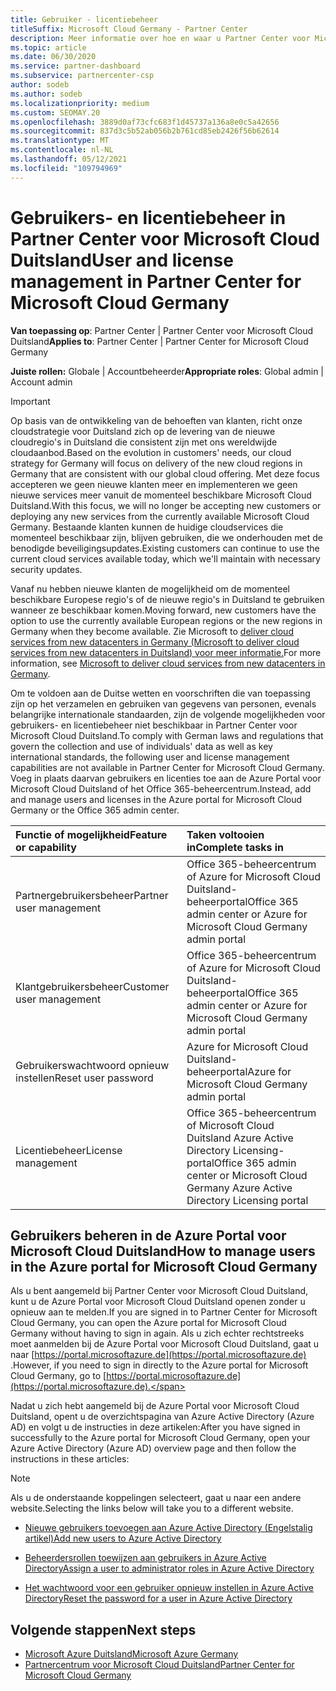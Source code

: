 ```yaml
---
title: Gebruiker - licentiebeheer
titleSuffix: Microsoft Cloud Germany - Partner Center
description: Meer informatie over hoe en waar u Partner Center voor Microsoft Cloud Duitsland-partners, -klanten en -licenties, evenals het opnieuw instellen van wachtwoorden.
ms.topic: article
ms.date: 06/30/2020
ms.service: partner-dashboard
ms.subservice: partnercenter-csp
author: sodeb
ms.author: sodeb
ms.localizationpriority: medium
ms.custom: SEOMAY.20
ms.openlocfilehash: 3889d0af73cfc683f1d45737a136a8e0c5a42656
ms.sourcegitcommit: 837d3c5b52ab056b2b761cd85eb2426f56b62614
ms.translationtype: MT
ms.contentlocale: nl-NL
ms.lasthandoff: 05/12/2021
ms.locfileid: "109794969"
---
```

# <a name="user-and-license-management-in-partner-center-for-microsoft-cloud-germany"></a><span data-ttu-id="818e8-103">Gebruikers- en licentiebeheer in Partner Center voor Microsoft Cloud Duitsland</span><span class="sxs-lookup"><span data-stu-id="818e8-103">User and license management in Partner Center for Microsoft Cloud Germany</span></span>

<span data-ttu-id="818e8-104">**Van toepassing op**: Partner Center | Partner Center voor Microsoft Cloud Duitsland</span><span class="sxs-lookup"><span data-stu-id="818e8-104">**Applies to**: Partner Center | Partner Center for Microsoft Cloud Germany</span></span>

<span data-ttu-id="818e8-105">**Juiste rollen:** Globale | Accountbeheerder</span><span class="sxs-lookup"><span data-stu-id="818e8-105">**Appropriate roles**: Global admin | Account admin</span></span>

> [!IMPORTANT]
> <span data-ttu-id="818e8-106">Op basis van de ontwikkeling van de behoeften van klanten, richt onze cloudstrategie voor Duitsland zich op de levering van de nieuwe cloudregio's in Duitsland die consistent zijn met ons wereldwijde cloudaanbod.</span><span class="sxs-lookup"><span data-stu-id="818e8-106">Based on the evolution in customers' needs, our cloud strategy for Germany will focus on delivery of the new cloud regions in Germany that are consistent with our global cloud offering.</span></span> <span data-ttu-id="818e8-107">Met deze focus accepteren we geen nieuwe klanten meer en implementeren we geen nieuwe services meer vanuit de momenteel beschikbare Microsoft Cloud Duitsland.</span><span class="sxs-lookup"><span data-stu-id="818e8-107">With this focus, we will no longer be accepting new customers or deploying any new services from the currently available Microsoft Cloud Germany.</span></span> <span data-ttu-id="818e8-108">Bestaande klanten kunnen de huidige cloudservices die momenteel beschikbaar zijn, blijven gebruiken, die we onderhouden met de benodigde beveiligingsupdates.</span><span class="sxs-lookup"><span data-stu-id="818e8-108">Existing customers can continue to use the current cloud services available today, which we'll maintain with necessary security updates.</span></span>
>  
> <span data-ttu-id="818e8-109">Vanaf nu hebben nieuwe klanten de mogelijkheid om de momenteel beschikbare Europese regio's of de nieuwe regio's in Duitsland te gebruiken wanneer ze beschikbaar komen.</span><span class="sxs-lookup"><span data-stu-id="818e8-109">Moving forward, new customers have the option to use the currently available European regions or the new regions in Germany when they become available.</span></span> <span data-ttu-id="818e8-110">Zie Microsoft to [deliver cloud services from new datacenters in Germany (Microsoft to deliver cloud services from new datacenters in Duitsland) voor meer informatie.](https://news.microsoft.com/europe/2018/08/31/microsoft-to-deliver-cloud-services-from-new-datacentres-in-germany-in-2019-to-meet-evolving-customer-needs/)</span><span class="sxs-lookup"><span data-stu-id="818e8-110">For more information, see [Microsoft to deliver cloud services from new datacenters in Germany](https://news.microsoft.com/europe/2018/08/31/microsoft-to-deliver-cloud-services-from-new-datacentres-in-germany-in-2019-to-meet-evolving-customer-needs/).</span></span>

<span data-ttu-id="818e8-111">Om te voldoen aan de Duitse wetten en voorschriften die van toepassing zijn op het verzamelen en gebruiken van gegevens van personen, evenals belangrijke internationale standaarden, zijn de volgende mogelijkheden voor gebruikers- en licentiebeheer niet beschikbaar in Partner Center voor Microsoft Cloud Duitsland.</span><span class="sxs-lookup"><span data-stu-id="818e8-111">To comply with German laws and regulations that govern the collection and use of individuals' data as well as key international standards, the following user and license management capabilities are not available in Partner Center for Microsoft Cloud Germany.</span></span> <span data-ttu-id="818e8-112">Voeg in plaats daarvan gebruikers en licenties toe aan de Azure Portal voor Microsoft Cloud Duitsland of het Office 365-beheercentrum.</span><span class="sxs-lookup"><span data-stu-id="818e8-112">Instead, add and manage users and licenses in the Azure portal for Microsoft Cloud Germany or the Office 365 admin center.</span></span>

<span data-ttu-id="818e8-113">Functie of mogelijkheid</span><span class="sxs-lookup"><span data-stu-id="818e8-113">Feature or capability</span></span> | <span data-ttu-id="818e8-114">Taken voltooien in</span><span class="sxs-lookup"><span data-stu-id="818e8-114">Complete tasks in</span></span>
:--- | :---
<span data-ttu-id="818e8-115">Partnergebruikersbeheer</span><span class="sxs-lookup"><span data-stu-id="818e8-115">Partner user management</span></span> | <span data-ttu-id="818e8-116">Office 365-beheercentrum of Azure for Microsoft Cloud Duitsland-beheerportal</span><span class="sxs-lookup"><span data-stu-id="818e8-116">Office 365 admin center or Azure for Microsoft Cloud Germany admin portal</span></span>
<span data-ttu-id="818e8-117">Klantgebruikersbeheer</span><span class="sxs-lookup"><span data-stu-id="818e8-117">Customer user management</span></span> | <span data-ttu-id="818e8-118">Office 365-beheercentrum of Azure for Microsoft Cloud Duitsland-beheerportal</span><span class="sxs-lookup"><span data-stu-id="818e8-118">Office 365 admin center or Azure for Microsoft Cloud Germany admin portal</span></span>
<span data-ttu-id="818e8-119">Gebruikerswachtwoord opnieuw instellen</span><span class="sxs-lookup"><span data-stu-id="818e8-119">Reset user password</span></span> | <span data-ttu-id="818e8-120">Azure for Microsoft Cloud Duitsland-beheerportal</span><span class="sxs-lookup"><span data-stu-id="818e8-120">Azure for Microsoft Cloud Germany admin portal</span></span>
<span data-ttu-id="818e8-121">Licentiebeheer</span><span class="sxs-lookup"><span data-stu-id="818e8-121">License management</span></span> | <span data-ttu-id="818e8-122">Office 365-beheercentrum of Microsoft Cloud Duitsland Azure Active Directory Licensing-portal</span><span class="sxs-lookup"><span data-stu-id="818e8-122">Office 365 admin center or Microsoft Cloud Germany Azure Active Directory Licensing portal</span></span>

## <a name="how-to-manage-users-in-the-azure-portal-for-microsoft-cloud-germany"></a><span data-ttu-id="818e8-123">Gebruikers beheren in de Azure Portal voor Microsoft Cloud Duitsland</span><span class="sxs-lookup"><span data-stu-id="818e8-123">How to manage users in the Azure portal for Microsoft Cloud Germany</span></span> 

<span data-ttu-id="818e8-124">Als u bent aangemeld bij Partner Center voor Microsoft Cloud Duitsland, kunt u de Azure Portal voor Microsoft Cloud Duitsland openen zonder u opnieuw aan te melden.</span><span class="sxs-lookup"><span data-stu-id="818e8-124">If you are signed in to Partner Center for Microsoft Cloud Germany, you can open the Azure portal for Microsoft Cloud Germany without having to sign in again.</span></span> <span data-ttu-id="818e8-125">Als u zich echter rechtstreeks moet aanmelden bij de Azure Portal voor Microsoft Cloud Duitsland, gaat u naar [https://portal.microsoftazure.de](https://portal.microsoftazure.de) .</span><span class="sxs-lookup"><span data-stu-id="818e8-125">However, if you need to sign in directly to the Azure portal for Microsoft Cloud Germany, go to [https://portal.microsoftazure.de](https://portal.microsoftazure.de).</span></span> 

<span data-ttu-id="818e8-126">Nadat u zich hebt aangemeld bij de Azure Portal voor Microsoft Cloud Duitsland, opent u de overzichtspagina van Azure Active Directory (Azure AD) en volgt u de instructies in deze artikelen:</span><span class="sxs-lookup"><span data-stu-id="818e8-126">After you have signed in successfully to the Azure portal for Microsoft Cloud Germany, open your Azure Active Directory (Azure AD) overview page and then follow the instructions in these articles:</span></span>

> [!NOTE]  
> <span data-ttu-id="818e8-127">Als u de onderstaande koppelingen selecteert, gaat u naar een andere website.</span><span class="sxs-lookup"><span data-stu-id="818e8-127">Selecting the links below will take you to a different website.</span></span>

-  [<span data-ttu-id="818e8-128">Nieuwe gebruikers toevoegen aan Azure Active Directory (Engelstalig artikel)</span><span class="sxs-lookup"><span data-stu-id="818e8-128">Add new users to Azure Active Directory</span></span>](/azure/active-directory/active-directory-users-create-azure-portal)

-  [<span data-ttu-id="818e8-129">Beheerdersrollen toewijzen aan gebruikers in Azure Active Directory</span><span class="sxs-lookup"><span data-stu-id="818e8-129">Assign a user to administrator roles in Azure Active Directory</span></span>](/azure/active-directory/active-directory-users-assign-role-azure-portal)

-  [<span data-ttu-id="818e8-130">Het wachtwoord voor een gebruiker opnieuw instellen in Azure Active Directory</span><span class="sxs-lookup"><span data-stu-id="818e8-130">Reset the password for a user in Azure Active Directory</span></span>](/azure/active-directory/active-directory-users-reset-password-azure-portal)

## <a name="next-steps"></a><span data-ttu-id="818e8-131">Volgende stappen</span><span class="sxs-lookup"><span data-stu-id="818e8-131">Next steps</span></span>

-  [<span data-ttu-id="818e8-132">Microsoft Azure Duitsland</span><span class="sxs-lookup"><span data-stu-id="818e8-132">Microsoft Azure Germany</span></span>](https://azure.microsoft.com/global-infrastructure/germany/)
-  [<span data-ttu-id="818e8-133">Partnercentrum voor Microsoft Cloud Duitsland</span><span class="sxs-lookup"><span data-stu-id="818e8-133">Partner Center for Microsoft Cloud Germany</span></span>](partner-center-for-microsoft-cloud-germany.md)